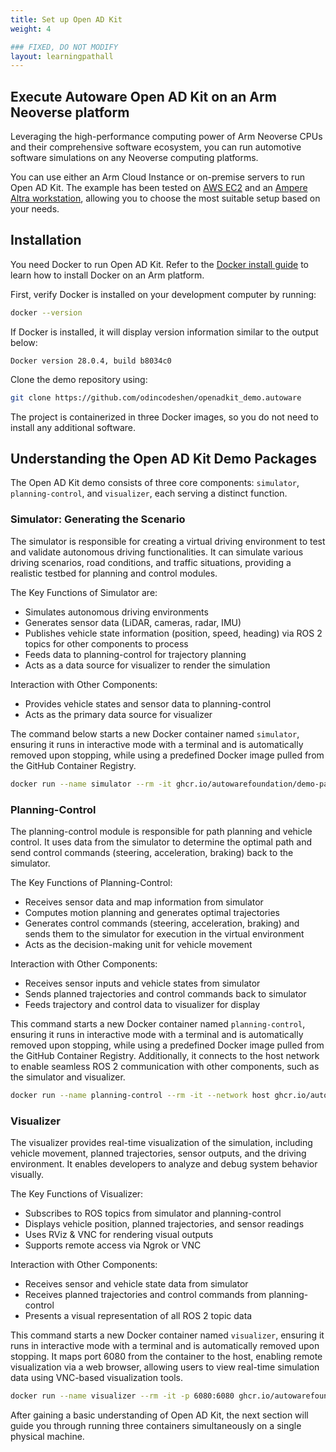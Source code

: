 ```yaml
---
title: Set up Open AD Kit
weight: 4

### FIXED, DO NOT MODIFY
layout: learningpathall
---
```


## Execute Autoware Open AD Kit on an Arm Neoverse platform

Leveraging the high-performance computing power of Arm Neoverse CPUs and their comprehensive software ecosystem, you can run automotive software simulations on any Neoverse computing platforms.

You can use either an Arm Cloud Instance or on-premise servers to run Open AD Kit.
The example has been tested on [AWS EC2](https://aws.amazon.com/ec2/) and an [Ampere Altra workstation](https://www.ipi.wiki/products/ampere-altra-developer-platform), allowing you to choose the most suitable setup based on your needs.

## Installation

You need Docker to run Open AD Kit. Refer to the [Docker install guide](https://learn.arm.com/install-guides/docker/) to learn how to install Docker on an Arm platform.

First, verify Docker is installed on your development computer by running:

```bash
docker --version
```

If Docker is installed, it will display version information similar to the output below:

```output
Docker version 28.0.4, build b8034c0
```

Clone the demo repository using:

```bash
git clone https://github.com/odincodeshen/openadkit_demo.autoware
```

The project is containerized in three Docker images, so you do not need to install any additional software.

## Understanding the Open AD Kit Demo Packages

The Open AD Kit demo consists of three core components: `simulator`, `planning-control`, and `visualizer`, each serving a distinct function.

### Simulator: Generating the Scenario

The simulator is responsible for creating a virtual driving environment to test and validate autonomous driving functionalities. It can simulate various driving scenarios, road conditions, and traffic situations, providing a realistic testbed for planning and control modules.

The Key Functions of Simulator are:

- Simulates autonomous driving environments
- Generates sensor data (LiDAR, cameras, radar, IMU)
- Publishes vehicle state information (position, speed, heading) via ROS 2 topics for other components to process
- Feeds data to planning-control for trajectory planning
- Acts as a data source for visualizer to render the simulation

Interaction with Other Components:
- Provides vehicle states and sensor data to planning-control
- Acts as the primary data source for visualizer

The command below starts a new Docker container named `simulator`, ensuring it runs in interactive mode with a terminal and is automatically removed upon stopping, while using a predefined Docker image pulled from the GitHub Container Registry.

```bash
docker run --name simulator --rm -it ghcr.io/autowarefoundation/demo-packages:simulator
```

### Planning-Control

The planning-control module is responsible for path planning and vehicle control. It uses data from the simulator to determine the optimal path and send control commands (steering, acceleration, braking) back to the simulator.

The Key Functions of Planning-Control:
- Receives sensor data and map information from simulator
- Computes motion planning and generates optimal trajectories
- Generates control commands (steering, acceleration, braking) and sends them to the simulator for execution in the virtual environment
- Acts as the decision-making unit for vehicle movement

Interaction with Other Components:
- Receives sensor inputs and vehicle states from simulator
- Sends planned trajectories and control commands back to simulator
- Feeds trajectory and control data to visualizer for display

This command starts a new Docker container named `planning-control`, ensuring it runs in interactive mode with a terminal and is automatically removed upon stopping, while using a predefined Docker image pulled from the GitHub Container Registry. Additionally, it connects to the host network to enable seamless ROS 2 communication with other components, such as the simulator and visualizer.

```bash
docker run --name planning-control --rm -it --network host ghcr.io/autowarefoundation/demo-packages:planning-control
```

### Visualizer

The visualizer provides real-time visualization of the simulation, including vehicle movement, planned trajectories, sensor outputs, and the driving environment. It enables developers to analyze and debug system behavior visually.

The Key Functions of Visualizer:
- Subscribes to ROS topics from simulator and planning-control
- Displays vehicle position, planned trajectories, and sensor readings
- Uses RViz & VNC for rendering visual outputs
- Supports remote access via Ngrok or VNC

Interaction with Other Components:
- Receives sensor and vehicle state data from simulator
- Receives planned trajectories and control commands from planning-control
- Presents a visual representation of all ROS 2 topic data

This command starts a new Docker container named `visualizer`, ensuring it runs in interactive mode with a terminal and is automatically removed upon stopping. It maps port 6080 from the container to the host, enabling remote visualization via a web browser, allowing users to view real-time simulation data using VNC-based visualization tools.

```bash
docker run --name visualizer --rm -it -p 6080:6080 ghcr.io/autowarefoundation/demo-packages:visualizer
```

After gaining a basic understanding of Open AD Kit, the next section will guide you through running three containers simultaneously on a single physical machine.
